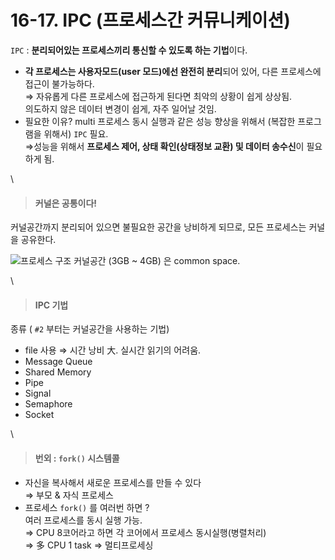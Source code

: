 # 16-17. IPC (프로세스간 커뮤니케이션)

`IPC` : **분리되어있는 프로세스끼리 통신할 수 있도록 하는 기법**이다.

* **각 프로세스는 사용자모드(user 모드)에선 완전히 분리**되어 있어, 다른 프로세스에 접근이 불가능하다.\
  ⇒ 자유롭게 다른 프로세스에 접근하게 된다면 최악의 상황이 쉽게 상상됨.\
  의도하지 않은 데이터 변경이 쉽게, 자주 일어날 것임.
* 필요한 이유? multi 프로세스 동시 실행과 같은 성능 향상을 위해서 (복잡한 프로그램을 위해서) `IPC` 필요.\
  ⇒성능을 위해서 **프로세스 제어, 상태 확인(상태정보 교환) 및 데이터 송수신**이 필요하게 됨.

\


> #### 커널은 공통이다!

커널공간까지 분리되어 있으면 불필요한 공간을 낭비하게 되므로, 모든 프로세스는 커널을 공유한다.

![프로세스 구조](../../images/CS/OS/16\_process\_kernel\_common.jpeg) 커널공간 (3GB \~ 4GB) 은 common space.

\


> #### IPC 기법

종류 ( `#2` 부터는 커널공간을 사용하는 기법)

* file 사용 ⇒ 시간 낭비 大. 실시간 읽기의 어려움.
* Message Queue
* Shared Memory
* Pipe
* Signal
* Semaphore
* Socket

\


> #### 번외 : `fork()` 시스템콜

* 자신을 복사해서 새로운 프로세스를 만들 수 있다\
  ⇒ 부모 & 자식 프로세스
* 프로세스 `fork()` 를 여러번 하면 ?\
  여러 프로세스를 동시 실행 가능.\
  ⇒ CPU 8코어라고 하면 각 코어에서 프로세스 동시실행(병렬처리)\
  ⇒ 多 CPU 1 task ⇒ 멀티프로세싱
